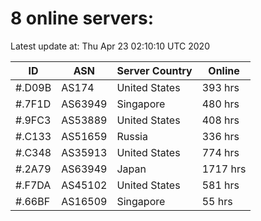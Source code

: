 # 8 online servers:

Latest update at: Thu Apr 23 02:10:10 UTC 2020

| ID | ASN | Server Country | Online |
| -- | --- | -------------- | ------ |
| #.D09B | AS174 | United States | 393 hrs |
| #.7F1D | AS63949 | Singapore | 480 hrs |
| #.9FC3 | AS53889 | United States | 408 hrs |
| #.C133 | AS51659 | Russia | 336 hrs |
| #.C348 | AS35913 | United States | 774 hrs |
| #.2A79 | AS63949 | Japan | 1717 hrs |
| #.F7DA | AS45102 | United States | 581 hrs |
| #.66BF | AS16509 | Singapore | 55 hrs |

